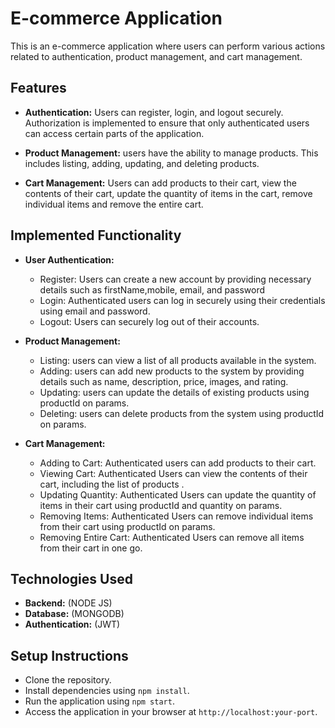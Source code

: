 # E-commerce Application

This is an e-commerce application where users can perform various actions related to authentication, product management, and cart management.

## Features

- **Authentication:** Users can register, login, and logout securely. Authorization is implemented to ensure that only authenticated users can access certain parts of the application.

- **Product Management:** users have the ability to manage products. This includes listing, adding, updating, and deleting products.

- **Cart Management:** Users can add products to their cart, view the contents of their cart, update the quantity of items in the cart, remove individual items  and remove the entire cart.

## Implemented Functionality

- **User Authentication:**
  - Register: Users can create a new account by providing necessary details such as firstName,mobile, email, and password
  - Login: Authenticated users can log in securely using their credentials using email and password.
  - Logout: Users can securely log out of their accounts.

- **Product Management:**
  - Listing:  users can view a list of all products available in the system.
  - Adding: users can add new products to the system by providing details such as name, description, price, images, and rating.
  - Updating: users can update the details of existing products using productId on params.
  - Deleting: users can delete products from the system using productId on params.

- **Cart Management:**
  - Adding to Cart: Authenticated users can add products to their cart.
  - Viewing Cart: Authenticated Users can view the contents of their cart, including the list of products .
  - Updating Quantity: Authenticated Users can update the quantity of items in their cart using productId and quantity on params.
  - Removing Items: Authenticated Users can remove individual items from their cart using productId on params.
  - Removing Entire Cart: Authenticated Users can remove all items from their cart in one go.

## Technologies Used


- **Backend:** (NODE JS)
- **Database:** (MONGODB)
- **Authentication:** (JWT)

## Setup Instructions

- Clone the repository.
- Install dependencies using `npm install`.
- Run the application using `npm start`.
- Access the application in your browser at `http://localhost:your-port`.



